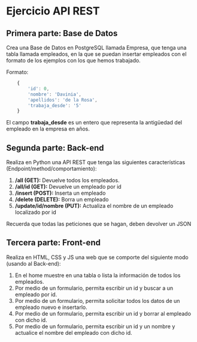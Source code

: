 # Ejercicio API REST

## Primera parte: Base de Datos

Crea una Base de Datos en PostgreSQL llamada Empresa, que tenga una tabla llamada empleados, en la que se puedan insertar empleados con el formato de los ejemplos con los que hemos trabajado.

Formato: 

```js
    {
        'id': 0,
        'nombre': 'Davinia',
        'apellidos': 'de la Rosa',
        'trabaja_desde': '5'
    }
```
El campo **trabaja_desde** es un entero que representa la antigüedad del empleado en la empresa en años.

## Segunda parte: Back-end

Realiza en Python una API REST que tenga las siguientes características (Endpoint/method/comportamiento): 

1. **/all (GET):** Devuelve todos los empleados.
2. **/all/id (GET):** Devuelve un empleado por id
3. **/insert (POST):** Inserta un empleado
4. **/delete (DELETE):** Borra un empleado
5. **/update/id/nombre (PUT):** Actualiza el nombre de un empleado localizado por id

Recuerda que todas las peticiones que se hagan, deben devolver un JSON

## Tercera parte: Front-end
Realiza en HTML, CSS y JS una web que se comporte del siguiente modo (usando al Back-end): 

1. En el home muestre en una tabla o lista la información de todos los empleados.
2. Por medio de un formulario, permita escribir un id y buscar a un empleado por id.
3. Por medio de un formulario, permita solicitar todos los datos de un empleado nuevo e insertarlo.
4. Por medio de un formulario, permita escribir un id y borrar al empleado con dicho id.
5. Por medio de un formulario, permita escribir un id y un nombre y actualice el nombre del empleado con dicho id.
 
